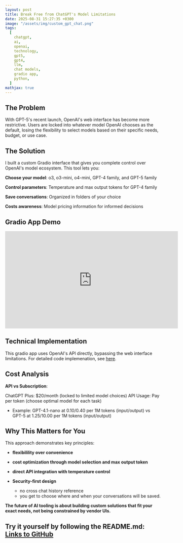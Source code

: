 ```yaml
---
layout: post
title: Break Free from ChatGPT's Model Limitations
date: 2025-08-31 15:27:35 +0300
image: "/assets/img/custom_gpt_chat.png"
tags:
  [
    chatgpt,
    ai,
    openai,
    technology,
    gpt5,
    gpt4,
    llm,
    chat models,
    gradio app,
    python,
  ]
mathjax: true
---
```


## The Problem

With GPT-5's recent launch, OpenAI's web interface has become more restrictive. Users are locked into whatever model OpenAI chooses as the default, losing the flexibility to select models based on their specific needs, budget, or use case.

## The Solution

I built a custom Gradio interface that gives you complete control over OpenAI's model ecosystem. This tool lets you:

**Choose your model**: o3, o3-mini, o4-mini, GPT-4 family, and GPT-5 family

**Control parameters**: Temperature and max output tokens for GPT-4 family

**Save conversations**: Organized in folders of your choice

**Costs awareness**: Model pricing information for informed decisions

## Gradio App Demo

<iframe width="560" height="315" src="https://www.youtube.com/embed/4cY1tTa_TxI?si=bYXcLLh1JiVUABcv" title="YouTube video player" frameborder="0" allow="accelerometer; autoplay; clipboard-write; encrypted-media; gyroscope; picture-in-picture; web-share" referrerpolicy="strict-origin-when-cross-origin" allowfullscreen></iframe>

## Technical Implementation

This gradio app uses OpenAI's API directly, bypassing the web interface limitations. For detailed code implemenation, see [here](https://github.com/mdossett204/random-ai-projects/blob/main/custom_gpt_app/gradio_chat_app.py).

## Cost Analysis

**API vs Subscription**:

ChatGPT Plus: $20/month (locked to limited model choices)
API Usage: Pay per token (choose optimal model for each task)

- Example: GPT-4.1-nano at $0.10/$0.40 per 1M tokens (input/output) vs GPT-5 at $1.25/$10.00 per 1M tokens (input/output)

## Why This Matters for You

This approach demonstrates key principles:

- **flexibilility over convenience**

- **cost optimization through model selection and max output token**

- **direct API integration with temperature control**

- **Security-first design**
  - no cross chat history reference
  - you get to choose where and when your conversations will be saved.

**The future of AI tooling is about building custom solutions that fit your exact needs, not being constrained by vendor UIs.**

## Try it yourself by following the README.md: [Links to GitHub](https://github.com/mdossett204/random-ai-projects/blob/main/custom_gpt_app/README.md)
